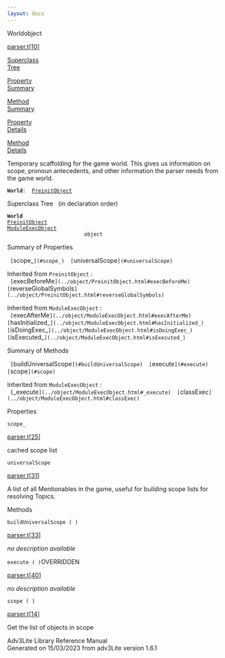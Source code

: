 ```yaml
---
layout: docs
---
```

<span class="title">World</span><span class="type">object</span>

[parser.t](../file/parser.t.html)\[[10](../source/parser.t.html#10)\]

[Superclass  
Tree](#_SuperClassTree_)

[Property  
Summary](#_PropSummary_)

[Method  
Summary](#_MethodSummary_)

[Property  
Details](#_Properties_)

[Method  
Details](#_Methods_)



Temporary scaffolding for the game world. This gives us information on
scope, pronoun antecedents, and other information the parser needs from
the game world.

**`World`**` :   `[`PreinitObject`](../object/PreinitObject.html)



<span id="_SuperClassTree_"></span>



<span class="hdln">Superclass Tree</span>   (in declaration order)



**`World`**  
[`PreinitObject`](../object/PreinitObject.html)  
[`ModuleExecObject`](../object/ModuleExecObject.html)  
`                         object`  
<span id="_PropSummary_"></span>



<span class="hdln">Summary of Properties</span>  



` [`scope_`](#scope_)  [`universalScope`](#universalScope)  `

Inherited from `PreinitObject` :  
` [`execBeforeMe`](../object/PreinitObject.html#execBeforeMe)  [`reverseGlobalSymbols`](../object/PreinitObject.html#reverseGlobalSymbols)  `

Inherited from `ModuleExecObject` :  
` [`execAfterMe`](../object/ModuleExecObject.html#execAfterMe)  [`hasInitialized_`](../object/ModuleExecObject.html#hasInitialized_)  [`isDoingExec_`](../object/ModuleExecObject.html#isDoingExec_)  [`isExecuted_`](../object/ModuleExecObject.html#isExecuted_)  `

<span id="_MethodSummary_"></span>



<span class="hdln">Summary of Methods</span>  



` [`buildUniversalScope`](#buildUniversalScope)  [`execute`](#execute)  [`scope`](#scope)  `



Inherited from `ModuleExecObject` :  
` [`_execute`](../object/ModuleExecObject.html#_execute)  [`classExec`](../object/ModuleExecObject.html#classExec)  `

<span id="_Properties_"></span>



<span class="hdln">Properties</span>  



<span id="scope_"></span>

`scope_`

[parser.t](../file/parser.t.html)\[[25](../source/parser.t.html#25)\]



cached scope list



<span id="universalScope"></span>

`universalScope`

[parser.t](../file/parser.t.html)\[[31](../source/parser.t.html#31)\]



A list of all Mentionables in the game, useful for building scope lists
for resolving Topics.



<span id="_Methods_"></span>



<span class="hdln">Methods</span>  



<span id="buildUniversalScope"></span>

`buildUniversalScope ( )`

[parser.t](../file/parser.t.html)\[[33](../source/parser.t.html#33)\]



*no description available*



<span id="execute"></span>

`execute ( )`<span class="rem">OVERRIDDEN</span>

[parser.t](../file/parser.t.html)\[[40](../source/parser.t.html#40)\]



*no description available*



<span id="scope"></span>

`scope ( )`

[parser.t](../file/parser.t.html)\[[14](../source/parser.t.html#14)\]



Get the list of objects in scope





Adv3Lite Library Reference Manual  
Generated on 15/03/2023 from adv3Lite version 1.6.1


